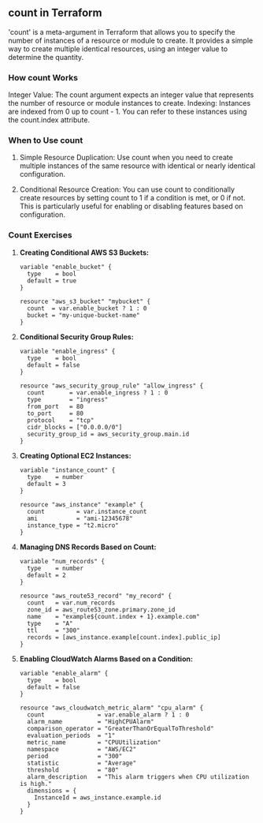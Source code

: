 ## count in Terraform
'count' is a meta-argument in Terraform that allows you to specify the number of instances of a resource or module to create. It provides a simple way to create multiple identical resources, using an integer value to determine the quantity.

### How count Works
Integer Value: The count argument expects an integer value that represents the number of resource or module instances to create.
Indexing: Instances are indexed from 0 up to count - 1. You can refer to these instances using the count.index attribute.

### When to Use count
1. Simple Resource Duplication:
Use count when you need to create multiple instances of the same resource with identical or nearly identical configuration.

2. Conditional Resource Creation:
You can use count to conditionally create resources by setting count to 1 if a condition is met, or 0 if not. This is particularly useful for enabling or disabling features based on configuration.

### Count Exercises

1. **Creating Conditional AWS S3 Buckets:**
    
    ```
    variable "enable_bucket" {
      type    = bool
      default = true
    }
    
    resource "aws_s3_bucket" "mybucket" {
      count  = var.enable_bucket ? 1 : 0
      bucket = "my-unique-bucket-name"
    }
    
    ```
    
2. **Conditional Security Group Rules:**
    
    ```
    variable "enable_ingress" {
      type    = bool
      default = false
    }
    
    resource "aws_security_group_rule" "allow_ingress" {
      count       = var.enable_ingress ? 1 : 0
      type        = "ingress"
      from_port   = 80
      to_port     = 80
      protocol    = "tcp"
      cidr_blocks = ["0.0.0.0/0"]
      security_group_id = aws_security_group.main.id
    }
    
    ```
    
3. **Creating Optional EC2 Instances:**
    
    ```
    variable "instance_count" {
      type    = number
      default = 3
    }
    
    resource "aws_instance" "example" {
      count         = var.instance_count
      ami           = "ami-12345678"
      instance_type = "t2.micro"
    }
    
    ```
    
4. **Managing DNS Records Based on Count:**
    
    ```
    variable "num_records" {
      type    = number
      default = 2
    }
    
    resource "aws_route53_record" "my_record" {
      count   = var.num_records
      zone_id = aws_route53_zone.primary.zone_id
      name    = "example${count.index + 1}.example.com"
      type    = "A"
      ttl     = "300"
      records = [aws_instance.example[count.index].public_ip]
    }
    
    ```
    
5. **Enabling CloudWatch Alarms Based on a Condition:**
    
    ```
    variable "enable_alarm" {
      type    = bool
      default = false
    }
    
    resource "aws_cloudwatch_metric_alarm" "cpu_alarm" {
      count               = var.enable_alarm ? 1 : 0
      alarm_name          = "HighCPUAlarm"
      comparison_operator = "GreaterThanOrEqualToThreshold"
      evaluation_periods  = "1"
      metric_name         = "CPUUtilization"
      namespace           = "AWS/EC2"
      period              = "300"
      statistic           = "Average"
      threshold           = "80"
      alarm_description   = "This alarm triggers when CPU utilization is high."
      dimensions = {
        InstanceId = aws_instance.example.id
      }
    }
    
    ```